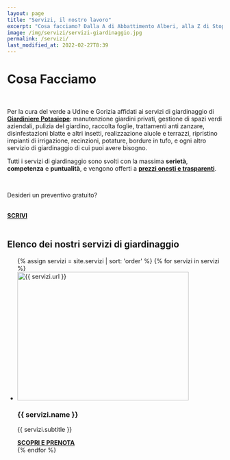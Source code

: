 ```yaml
---
layout: page
title: "Servizi, il nostro lavoro"
excerpt: "Cosa facciamo? Dalla A di Abbattimento Alberi, alla Z di Stop Zanzare. Realizzazione giardini e manutenzione del verde, scopri i nostri servizi di giardinaggio."
image: /img/servizi/servizi-giardinaggio.jpg
permalink: /servizi/
last_modified_at: 2022-02-27T8:39
---
```

<script type="application/ld+json">{"@context":"https://schema.org/","@type":"CollectionPage","url":"{{ page.url | replace:'index.html','' | prepend: site.baseurl | prepend: site.url }}"}</script>
# Cosa Facciamo

<br>

<p>Per la cura del verde a Udine e Gorizia affidati ai servizi di giardinaggio di <a href="/chi-sono/" aria-label="Chi sono"><strong>Giardiniere Potasiepe</strong></a>: manutenzione giardini privati, gestione di spazi verdi aziendali, pulizia del giardino, raccolta foglie, trattamenti anti zanzare, disinfestazioni blatte e altri insetti, realizzazione aiuole e terrazzi, ripristino impianti di irrigazione, recinzioni, potature, bordure in tufo, e ogni altro servizio di giardinaggio di cui puoi avere bisogno.</p>

<p>Tutti i servizi di giardinaggio sono svolti con la massima <strong>serietà</strong>, <strong>competenza</strong> e <strong>puntualità</strong>, e vengono offerti a <strong><a href="/prezzi/" aria-label="Scopri i prezzi"> prezzi onesti e trasparenti</a></strong>.</p>

<br>

<div class="text-center">
<p class="h2">Desideri un preventivo gratuito?</p>
<br>
<a title="Richiedi un preventivo gratuito" href="/contatti/" class="button"><b>SCRIVI</b></a>
</div>

<br>

## Elenco dei nostri servizi di giardinaggio

<div class="list-collection">
<ul>
  {% assign servizi = site.servizi | sort: 'order' %}
  {% for servizi in servizi %}
		<li>
      <img src="{% include relative-src.html src=servizi.image_path %}" width="400" height="300" alt="{{ servizi.url }}">
      <div>
      <h3>{{ servizi.name }}</h3>
      <p>{{ servizi.subtitle }}</p>
			<a href="{{ site.baseurl }}{{ servizi.url }}" title="{{ servizi.url }}"><strong>SCOPRI E PRENOTA</strong></a>
      </div>
    </li>
	{% endfor %}
</ul>
</div>

<br><br>

